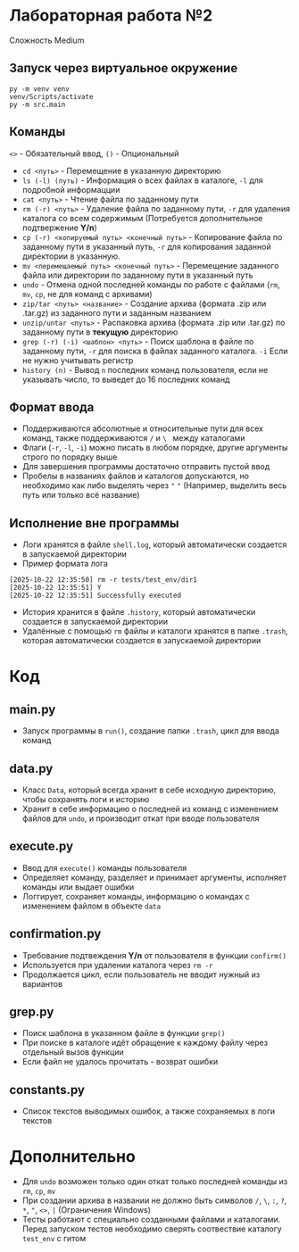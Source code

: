 # Лабораторная работа №2
Сложность Medium

## Запуск через виртуальное окружение
```
py -m venv venv
venv/Scripts/activate
py -m src.main
```
## Команды
`<>` - Обязательный ввод, `()` - Опциональный

- `cd <путь>` - Перемещение в указанную директорию
- `ls (-l) (путь)` - Информация о всех файлах в каталоге, `-l` для подробной информацции
- `cat <путь>` - Чтение файла по заданному пути
- `rm (-r) <путь>` - Удаление файла по заданному пути, `-r` для удаления каталога со всем содержимым (Потребуется дополнительное подтвержение **Y/n**)
- `cp (-r) <копируемый путь> <конечный путь>` - Копирование файла по заданному пути в указанный путь, `-r` для копирования заданной директории в указанную.
- `mv <перемещаемый путь> <конечный путь>` - Перемещение заданного файла или директории по заданному пути в указанный путь
- `undo` - Отмена одной последней команды по работе с файлами (`rm`, `mv`, `cp`, не для команд с архивами)
- `zip/tar <путь> <название>` - Создание архива (формата .zip или .tar.gz) из заданного пути и заданным названием
- `unzip/untar <путь>` - Распаковка архива (формата .zip или .tar.gz) по заданному пути в **текущую** директорию
- `grep (-r) (-i) <шаблон> <путь>` - Поиск шаблона в файле по заданному пути, `-r` для поиска в файлах заданного каталога. `-i` Если не нужно учитывать регистр
- `history (n)` - Вывод `n` последних команд пользователя, если не указывать число, то выведет до 16 последних команд

## Формат ввода
- Поддерживаются абсолютные и относительные пути для всех команд, также поддерживаются `/` и `\ ` между каталогами
- Флаги (`-r`, `-l`, `-i`) можно писать в любом порядке, другие аргументы строго по порядку выше
- Для завершения программы достаточно отправить пустой ввод
- Пробелы в названиях файлов и каталогов допускаются, но необходимо как либо выделять через `"` `"` (Например, выделить весь путь или только всё название)

## Исполнение вне программы
- Логи хранятся в файле `shell.log`, который автоматически создается в запускаемой директории
- Пример формата лога
```
[2025-10-22 12:35:50] rm -r tests/test_env/dir1
[2025-10-22 12:35:51] Y
[2025-10-22 12:35:51] Successfully executed
```
- История хранится в файле `.history`, который автоматически создается в запускаемой директории
- Удалённые с помощью `rm` файлы и каталоги хранятся в папке `.trash`, которая автоматически создается в запускаемой директории

# Код

## main.py
- Запуск программы в `run()`, создание папки `.trash`, цикл для ввода команд

## data.py
- Класс `Data`, который всегда хранит в себе исходную директорию, чтобы сохранять логи и историю
- Хранит в себе информацию о последней из команд с изменением файлов для `undo`, и производит откат при вводе пользователя

## execute.py
- Ввод для `execute()` команды пользователя
- Определяет команду, разделяет и принимает аргументы, исполняет команды или выдает ошибки
- Логгирует, сохраняет команды, информацию о командах с изменением файлом в объекте `data`

## confirmation.py
- Требование подтвеждения **Y/n** от пользователя в функции `confirm()`
- Используется при удалении каталога через `rm -r`
- Продолжается цикл, если пользователь не вводит нужный из вариантов

## grep.py
- Поиск шаблона в указанном файле в функции `grep()`
- При поиске в каталоге идёт обращение к каждому файлу через отдельный вызов функции
- Если файл не удалось прочитать - возврат ошибки

## constants.py
- Список текстов выводимых ошибок, а также сохраняемых в логи текстов

# Дополнительно
- Для `undo` возможен только один откат только последней команды из `rm`, `cp`, `mv`
- При создании архива в названии не должно быть символов `/`, `\`, `:`, `?`, `*`, `"`, `<>`, `|` (Ограничения Windows)
- Тесты работают с специально созданными файлами и каталогами. Перед запуском тестов необходимо сверять соотвествие каталогу `test_env` с гитом